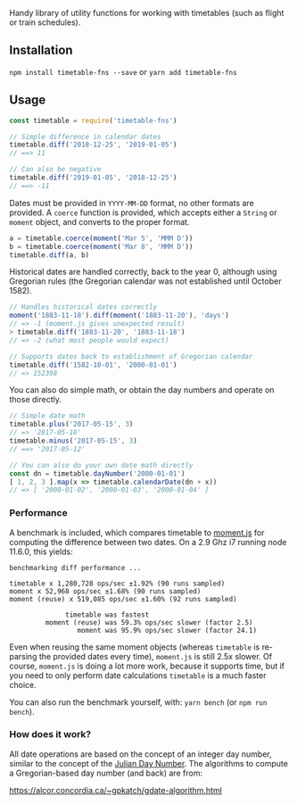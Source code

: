 Handy library of utility functions for working with timetables (such as flight or train schedules).

## Installation

`npm install timetable-fns --save` or `yarn add timetable-fns`

## Usage

```javascript
const timetable = require('timetable-fns')

// Simple difference in calendar dates
timetable.diff('2018-12-25', '2019-01-05')
// ==> 11

// Can also be negative
timetable.diff('2019-01-05', '2018-12-25')
// ==> -11
```

Dates must be provided in `YYYY-MM-DD` format, no other formats are provided. A `coerce` function is provided, which accepts either a `String` or `moment` object, and converts to the proper format.

```javascript
a = timetable.coerce(moment('Mar 5', 'MMM D'))
b = timetable.coerce(moment('Mar 8', 'MMM D'))
timetable.diff(a, b)
```

Historical dates are handled correctly, back to the year 0, although using Gregorian rules (the Gregorian calendar was not established until October 1582).

```javascript
// Handles historical dates correctly
moment('1883-11-18').diff(moment('1883-11-20'), 'days')
// => -1 (moment.js gives unexpected result)
> timetable.diff('1883-11-20', '1883-11-18')
// => -2 (what most people would expect)

// Supports dates back to establishment of Gregorian calendar
timetable.diff('1582-10-01', '2000-01-01')
// => 152398
```

You can also do simple math, or obtain the day numbers and operate on those directly.

```javascript
// Simple date math
timetable.plus('2017-05-15', 3)
// => '2017-05-18'
timetable.minus('2017-05-15', 3)
// ==> '2017-05-12'

// You can also do your own date math directly
const dn = timetable.dayNumber('2000-01-01')
[ 1, 2, 3 ].map(x => timetable.calendarDate(dn + x))
// => [ '2000-01-02', '2000-01-03', '2000-01-04' ]
```

### Performance

A benchmark is included, which compares timetable to [moment.js](https://momentjs.com) for computing the difference between two dates. On a 2.9 Ghz i7 running node 11.6.0, this yields:

```
benchmarking diff performance ...

timetable x 1,280,728 ops/sec ±1.92% (90 runs sampled)
moment x 52,968 ops/sec ±1.68% (90 runs sampled)
moment (reuse) x 519,085 ops/sec ±1.60% (92 runs sampled)

              timetable was fastest
         moment (reuse) was 59.3% ops/sec slower (factor 2.5)
                 moment was 95.9% ops/sec slower (factor 24.1)
```

Even when reusing the same moment objects (whereas `timetable` is re-parsing the provided dates every time), `moment.js` is still 2.5x slower. Of course, `moment.js` is doing a lot more work, because it supports time, but if you need to only perform date calculations `timetable` is a much faster choice.

You can also run the benchmark yourself, with: `yarn bench` (or `npm run bench`).

### How does it work?

All date operations are based on the concept of an integer day number, similar to the concept of the [Julian Day Number](https://en.wikipedia.org/wiki/Julian_day). The algorithms to compute a Gregorian-based day number (and back) are from:

https://alcor.concordia.ca/~gpkatch/gdate-algorithm.html
